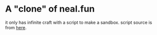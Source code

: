 # A "clone" of neal.fun
it only has infinite craft with a script to make a sandbox. script source is from [here](https://github.com/unfiltering/Infinite-Craft-Element-Manager).
